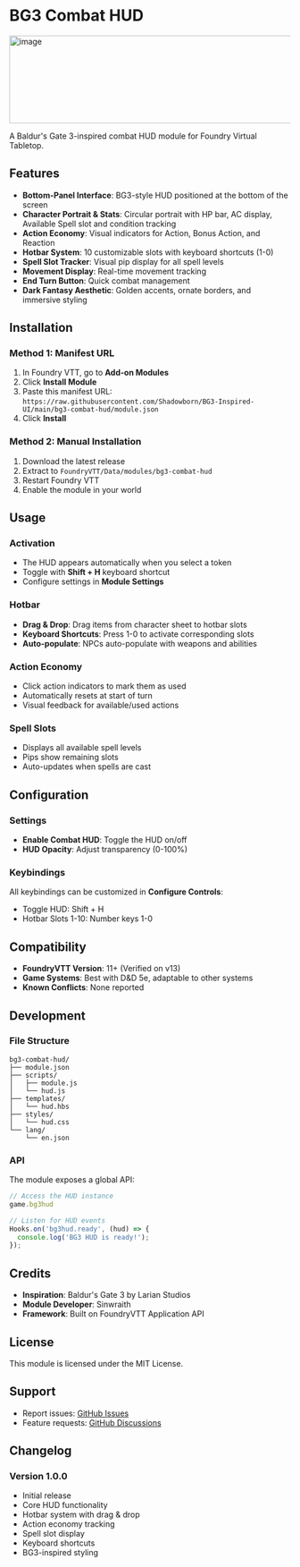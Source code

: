 # BG3 Combat HUD
<img width="806" height="157" alt="image" src="https://github.com/user-attachments/assets/942041a5-37a3-4dd1-ae22-08ec84924a90" />


A Baldur's Gate 3-inspired combat HUD module for Foundry Virtual Tabletop.

## Features

- **Bottom-Panel Interface**: BG3-style HUD positioned at the bottom of the screen
- **Character Portrait & Stats**: Circular portrait with HP bar, AC display, Available Spell slot and condition tracking
- **Action Economy**: Visual indicators for Action, Bonus Action, and Reaction
- **Hotbar System**: 10 customizable slots with keyboard shortcuts (1-0)
- **Spell Slot Tracker**: Visual pip display for all spell levels
- **Movement Display**: Real-time movement tracking
- **End Turn Button**: Quick combat management
- **Dark Fantasy Aesthetic**: Golden accents, ornate borders, and immersive styling

## Installation

### Method 1: Manifest URL
1. In Foundry VTT, go to **Add-on Modules**
2. Click **Install Module**
3. Paste this manifest URL: `https://raw.githubusercontent.com/Shadowborn/BG3-Inspired-UI/main/bg3-combat-hud/module.json`
4. Click **Install**

### Method 2: Manual Installation
1. Download the latest release
2. Extract to `FoundryVTT/Data/modules/bg3-combat-hud`
3. Restart Foundry VTT
4. Enable the module in your world

## Usage

### Activation
- The HUD appears automatically when you select a token
- Toggle with **Shift + H** keyboard shortcut
- Configure settings in **Module Settings**

### Hotbar
- **Drag & Drop**: Drag items from character sheet to hotbar slots
- **Keyboard Shortcuts**: Press 1-0 to activate corresponding slots
- **Auto-populate**: NPCs auto-populate with weapons and abilities

### Action Economy
- Click action indicators to mark them as used
- Automatically resets at start of turn
- Visual feedback for available/used actions

### Spell Slots
- Displays all available spell levels
- Pips show remaining slots
- Auto-updates when spells are cast

## Configuration

### Settings
- **Enable Combat HUD**: Toggle the HUD on/off
- **HUD Opacity**: Adjust transparency (0-100%)

### Keybindings
All keybindings can be customized in **Configure Controls**:
- Toggle HUD: Shift + H
- Hotbar Slots 1-10: Number keys 1-0

## Compatibility

- **FoundryVTT Version**: 11+ (Verified on v13)
- **Game Systems**: Best with D&D 5e, adaptable to other systems
- **Known Conflicts**: None reported

## Development

### File Structure
```
bg3-combat-hud/
├── module.json
├── scripts/
│   ├── module.js
│   └── hud.js
├── templates/
│   └── hud.hbs
├── styles/
│   └── hud.css
└── lang/
    └── en.json
```

### API
The module exposes a global API:
```javascript
// Access the HUD instance
game.bg3hud

// Listen for HUD events
Hooks.on('bg3hud.ready', (hud) => {
  console.log('BG3 HUD is ready!');
});
```

## Credits

- **Inspiration**: Baldur's Gate 3 by Larian Studios
- **Module Developer**: Sinwraith
- **Framework**: Built on FoundryVTT Application API

## License

This module is licensed under the MIT License.

## Support

- Report issues: [GitHub Issues](https://github.com/yourusername/bg3-combat-hud/issues)
- Feature requests: [GitHub Discussions](https://github.com/yourusername/bg3-combat-hud/discussions)

## Changelog

### Version 1.0.0
- Initial release
- Core HUD functionality
- Hotbar system with drag & drop
- Action economy tracking
- Spell slot display
- Keyboard shortcuts
- BG3-inspired styling
